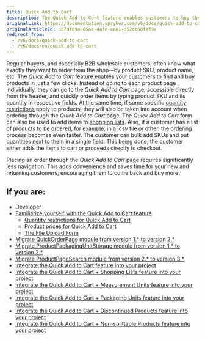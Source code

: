 ```yaml
---
title: Quick Add to Cart
description: The Quick Add to Cart feature enables customers to buy their commonly ordered products in just a few clicks, encouraging them to come back and buy more.
originalLink: https://documentation.spryker.com/v6/docs/quick-add-to-cart
originalArticleId: 3b7df09a-85ae-4afe-aae1-d52cb68fef9e
redirect_from:
  - /v6/docs/quick-add-to-cart
  - /v6/docs/en/quick-add-to-cart
---
```


Regular buyers, and especially B2B wholesale customers, often know what exactly they want to order from the shop—by product SKU, product name, etc. The *Quick Add to Cart* feature enables your customers to find and buy products in just a few clicks. Instead of going to each product page individually, they can go to the *Quick Add to Cart* page, accessible directly from the header, and quickly order items by typing product SKU and its quantity in respective fields. At the same time, if some specific [quantity restrictions](/docs/scos/dev/features/202009.0/non-splittable-products/non-splittable-products-feature-overview.html) apply to products, they will also be taken into account when ordering through the *Quick Add to Cart* page. The *Quick Add to Cart* form can also be used to add items to [shopping lists](/docs/scos/dev/features/202009.0/shopping-list/multiple-and-shared-shopping-lists/multiple-and-shared-shopping-lists.html). Also, if a customer has a list of products to be ordered, for example, in a .csv file or other, the ordering process becomes even faster. The customer can bulk add SKUs and put quantities next to them in a single field. This being done, the customer either adds the items to cart or proceeds directly to checkout.

Placing an order through the *Quick Add to Cart* page requires significantly less navigation. This adds convenience and saves time for your new and returning customers, encouraging them to come back and buy more.


## If you are:

<div class="mr-container">
    <div class="mr-list-container">
        <!-- col1 -->
        <div class="mr-col">
            <ul class="mr-list mr-list-green">
                <li class="mr-title">Developer</li>
                <li><a href="docs\scos\user\features\202009.0\quick-add-to-cart\quick-add-to-cart-feature-overview.md" class="mr-link">Familiarize yourself with the Quick Add to Cart feature</a><ul><li><a href="docs\scos\user\features\202009.0\quick-add-to-cart\quick-add-to-cart-feature-overview.md#quantity-restrictions-for-quick-add-to-cart" class="mr-link">Quantity restrictions for Quick Add to Cart</a></li><li><a href="docs\scos\user\features\202009.0\quick-add-to-cart\quick-add-to-cart-feature-overview.md#product-prices-for-quick-add-to-cart" class="mr-link">Product prices for Quick Add to Cart</a></li><li><a href="docs\scos\user\features\202009.0\quick-add-to-cart\quick-add-to-cart-feature-overview.md#file-upload-form-for-concrete-products" class="mr-link">The File Upload Form</a></li></ul></li>
                <li><a href="docs\scos\dev\module-migration-guides\202009.0\migration-guide-quickorderpage.md#upgrading-from-version-1---to-version-2--" class="mr-link">Migrate QuickOrderPage module from version 1.* to version 2.*</a></li>
                <li><a href="docs\scos\dev\module-migration-guides\202009.0\migration-guide-productpackagingunitstorage.md" class="mr-link">Migrate ProductPackagingUnitStorage module from version 1.* to version 2.*</a></li>
                <li><a href="docs\scos\dev\module-migration-guides\202009.0\migration-guide-productpagesearch.md#upgrading-from-version-2---to-version-3--" class="mr-link">Migrate ProductPageSearch module from version 2.* to version 3.*</a></li>
                <li><a href="docs\scos\dev\migration-and-integration\202009.0\feature-integration-guides\quick-add-to-cart-feature-integration.md" class="mr-link">Integrate the Quick Add to Cart feature into your project</a></li>
                <li><a href="docs\scos\dev\migration-and-integration\202009.0\feature-integration-guides\quick-add-to-cart-shopping-lists-feature-integration.md" class="mr-link">Integrate the Quick Add to Cart + Shopping Lists feature into your project</a></li>
                <li><a href="docs\scos\dev\migration-and-integration\202009.0\feature-integration-guides\quick-order-measurement-units-feature-integration.md" class="mr-link">Integrate the Quick Add to Cart + Measurement Units feature into your project</a></li>
                <li><a href="docs\scos\dev\migration-and-integration\202009.0\feature-integration-guides\quick-order-packaging-units-feature-integration.md" class="mr-link">Integrate the Quick Add to Cart + Packaging Units feature into your project</a></li>
                <li><a href="docs\scos\dev\migration-and-integration\202009.0\feature-integration-guides\quick-add-to-cart-discontinued-products-feature-integration.md" class="mr-link">Integrate the Quick Add to Cart + Discontinued Products feature into your project</a></li>
                <li><a href="docs\scos\dev\migration-and-integration\202009.0\feature-integration-guides\quick-order-non-splittable-products-feature-integration.md" class="mr-link">Integrate the Quick Add to Cart + Non-splittable Products feature into your project</a></li>
            </ul>
        </div>
    </div>
</div>
